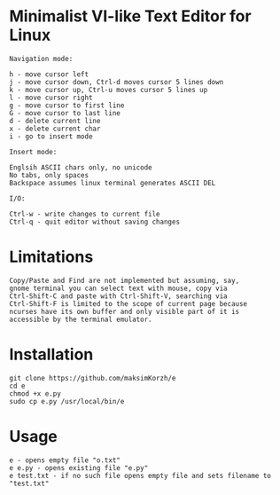 # Minimalist VI-like Text Editor for Linux
    Navigation mode:

    h - move cursor left
    j - move cursor down, Ctrl-d moves cursor 5 lines down
    k - move cursor up, Ctrl-u moves cursor 5 lines up
    l - move cursor right
    g - move cursor to first line
    G - move cursor to last line
    d - delete current line
    x - delete current char
    i - go to insert mode

    Insert mode:

    Englsih ASCII chars only, no unicode
    No tabs, only spaces
    Backspace assumes linux terminal generates ASCII DEL

    I/O:

    Ctrl-w - write changes to current file
    Ctrl-q - quit editor without saving changes

# Limitations
    Copy/Paste and Find are not implemented but assuming, say,
    gnome terminal you can select text with mouse, copy via
    Ctrl-Shift-C and paste with Ctrl-Shift-V, searching via
    Ctrl-Shift-F is limited to the scope of current page because
    ncurses have its own buffer and only visible part of it is
    accessible by the terminal emulator.

# Installation
    git clone https://github.com/maksimKorzh/e
    cd e
    chmod +x e.py
    sudo cp e.py /usr/local/bin/e

# Usage
    e - opens empty file "o.txt"
    e e.py - opens existing file "e.py"
    e test.txt - if no such file opens empty file and sets filename to "test.txt"
